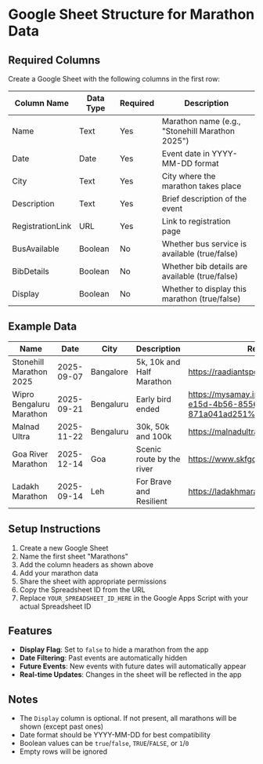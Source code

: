 # Google Sheet Structure for Marathon Data

## Required Columns

Create a Google Sheet with the following columns in the first row:

| Column Name | Data Type | Required | Description |
|-------------|-----------|----------|-------------|
| Name | Text | Yes | Marathon name (e.g., "Stonehill Marathon 2025") |
| Date | Date | Yes | Event date in YYYY-MM-DD format |
| City | Text | Yes | City where the marathon takes place |
| Description | Text | Yes | Brief description of the event |
| RegistrationLink | URL | Yes | Link to registration page |
| BusAvailable | Boolean | No | Whether bus service is available (true/false) |
| BibDetails | Boolean | No | Whether bib details are available (true/false) |
| Display | Boolean | No | Whether to display this marathon (true/false) |

## Example Data

| Name | Date | City | Description | RegistrationLink | BusAvailable | BibDetails | Display |
|------|------|------|-------------|------------------|--------------|------------|---------|
| Stonehill Marathon 2025 | 2025-09-07 | Bangalore | 5k, 10k and Half Marathon | https://raadiantsports.com/registration/ | false | false | true |
| Wipro Bengaluru Marathon | 2025-09-21 | Bengaluru | Early bird ended | https://mysamay.in/public/event/info/22de74cf-e15d-4b56-8556-871a041ad251%3Fcmeta%3DLngs9BwHcs | false | false | true |
| Malnad Ultra | 2025-11-22 | Bengaluru | 30k, 50k and 100k | https://malnadultra.com | false | false | true |
| Goa River Marathon | 2025-12-14 | Goa | Scenic route by the river | https://www.skfgoarivermarathon.com/ | false | false | true |
| Ladakh Marathon | 2025-09-14 | Leh | For Brave and Resilient | https://ladakhmarathon.com/ | false | false | true |

## Setup Instructions

1. Create a new Google Sheet
2. Name the first sheet "Marathons"
3. Add the column headers as shown above
4. Add your marathon data
5. Share the sheet with appropriate permissions
6. Copy the Spreadsheet ID from the URL
7. Replace `YOUR_SPREADSHEET_ID_HERE` in the Google Apps Script with your actual Spreadsheet ID

## Features

- **Display Flag**: Set to `false` to hide a marathon from the app
- **Date Filtering**: Past events are automatically hidden
- **Future Events**: New events with future dates will automatically appear
- **Real-time Updates**: Changes in the sheet will be reflected in the app

## Notes

- The `Display` column is optional. If not present, all marathons will be shown (except past ones)
- Date format should be YYYY-MM-DD for best compatibility
- Boolean values can be `true`/`false`, `TRUE`/`FALSE`, or `1`/`0`
- Empty rows will be ignored